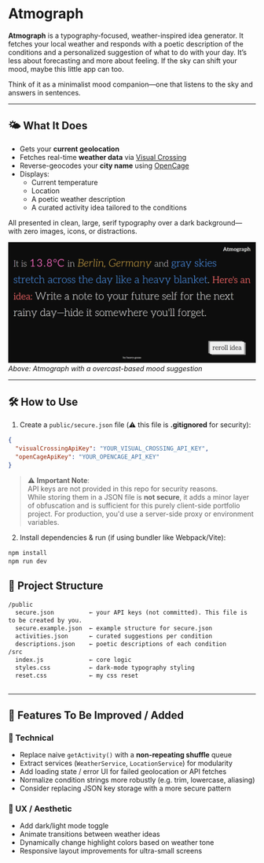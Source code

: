 # Atmograph

**Atmograph** is a typography-focused, weather-inspired idea generator. It fetches your local weather and responds with a poetic description of the conditions and a personalized suggestion of what to do with your day. It’s less about forecasting and more about feeling. If the sky can shift your mood, maybe this little app can too.


Think of it as a minimalist mood companion—one that listens to the sky and answers in sentences.

---

## 🌤 What It Does

- Gets your **current geolocation**
- Fetches real-time **weather data** via [Visual Crossing](https://www.visualcrossing.com/)
- Reverse-geocodes your **city name** using [OpenCage](https://opencagedata.com/)
- Displays:
  - Current temperature
  - Location
  - A poetic weather description
  - A curated activity idea tailored to the conditions

All presented in clean, large, serif typography over a dark background—with zero images, icons, or distractions.

![Screenshot of Atmograph](atmograph_screenshot.png)
*Above: Atmograph with a overcast-based mood suggestion*

---

## 🛠 How to Use

1. Create a `public/secure.json` file (⚠️ this file is **.gitignored** for security):

```json
{
  "visualCrossingApiKey": "YOUR_VISUAL_CROSSING_API_KEY",
  "openCageApiKey": "YOUR_OPENCAGE_API_KEY"
}
```

> ⚠️ **Important Note**:  
> API keys are not provided in this repo for security reasons.  
> While storing them in a JSON file is **not secure**, it adds a minor layer of obfuscation and is sufficient for this purely client-side portfolio project. For production, you'd use a server-side proxy or environment variables.

2. Install dependencies & run (if using bundler like Webpack/Vite):

```bash
npm install
npm run dev
```

## 📁 Project Structure

```
/public
  secure.json          ← your API keys (not committed). This file is to be created by you.
  secure.example.json  ← example structure for secure.json
  activities.json      ← curated suggestions per condition
  descriptions.json    ← poetic descriptions of each condition
/src
  index.js             ← core logic
  styles.css           ← dark-mode typography styling
  reset.css            ← my css reset
  
```

---

## 🚀 Features To Be Improved / Added

### 🔧 Technical
- Replace naive `getActivity()` with a **non-repeating shuffle** queue
- Extract services (`WeatherService`, `LocationService`) for modularity
- Add loading state / error UI for failed geolocation or API fetches
- Normalize condition strings more robustly (e.g. trim, lowercase, aliasing)
- Consider replacing JSON key storage with a more secure pattern

### 🎨 UX / Aesthetic
- Add dark/light mode toggle
- Animate transitions between weather ideas
- Dynamically change highlight colors based on weather tone
- Responsive layout improvements for ultra-small screens